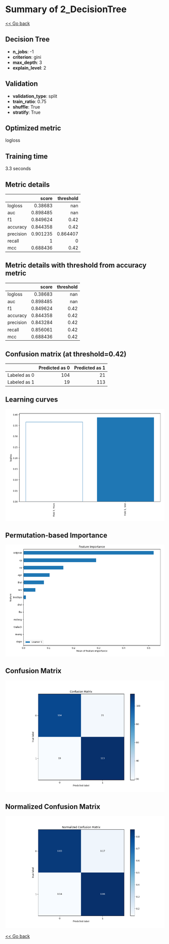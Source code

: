# Summary of 2_DecisionTree

[<< Go back](../README.md)


## Decision Tree
- **n_jobs**: -1
- **criterion**: gini
- **max_depth**: 3
- **explain_level**: 2

## Validation
 - **validation_type**: split
 - **train_ratio**: 0.75
 - **shuffle**: True
 - **stratify**: True

## Optimized metric
logloss

## Training time

3.3 seconds

## Metric details
|           |    score |   threshold |
|:----------|---------:|------------:|
| logloss   | 0.38683  |  nan        |
| auc       | 0.898485 |  nan        |
| f1        | 0.849624 |    0.42     |
| accuracy  | 0.844358 |    0.42     |
| precision | 0.901235 |    0.864407 |
| recall    | 1        |    0        |
| mcc       | 0.688436 |    0.42     |


## Metric details with threshold from accuracy metric
|           |    score |   threshold |
|:----------|---------:|------------:|
| logloss   | 0.38683  |      nan    |
| auc       | 0.898485 |      nan    |
| f1        | 0.849624 |        0.42 |
| accuracy  | 0.844358 |        0.42 |
| precision | 0.843284 |        0.42 |
| recall    | 0.856061 |        0.42 |
| mcc       | 0.688436 |        0.42 |


## Confusion matrix (at threshold=0.42)
|              |   Predicted as 0 |   Predicted as 1 |
|:-------------|-----------------:|-----------------:|
| Labeled as 0 |              104 |               21 |
| Labeled as 1 |               19 |              113 |

## Learning curves
![Learning curves](learning_curves.png)

## Permutation-based Importance
![Permutation-based Importance](permutation_importance.png)
## Confusion Matrix

![Confusion Matrix](confusion_matrix.png)


## Normalized Confusion Matrix

![Normalized Confusion Matrix](confusion_matrix_normalized.png)



[<< Go back](../README.md)
